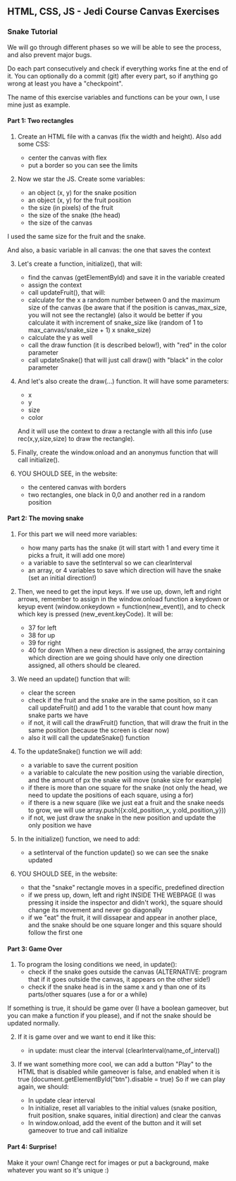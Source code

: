 HTML, CSS, JS - Jedi Course
Canvas Exercises
------------------------

### Snake Tutorial

We will go through different phases so we will be able to see the process, and also prevent major bugs.

Do each part consecutively and check if everything works fine at the end of it. You can optionally do a commit (git) after every part, so if anything go wrong at least you have a "checkpoint".

The name of this exercise variables and functions can be your own, I use mine just as example.

#### Part 1: Two rectangles

1. Create an HTML file with a canvas (fix the width and height). Also add some CSS:
   - center the canvas with flex
   - put a border so you can see the limits

2. Now we star the JS. Create some variables:
   - an object (x, y) for the snake position
   - an object (x, y) for the fruit position
   - the size (in pixels) of the fruit
   - the size of the snake (the head) 
   - the size of the canvas

  I used the same size for the fruit and the snake.

  And also, a basic variable in all canvas: the one that saves the context


3. Let's create a function, initialize(), that will:
   - find the canvas (getElementById) and save it in the variable created
   - assign the context
   - call updateFruit(), that will:
    - calculate for the x a random number between 0 and the maximum size of the canvas
      (be aware that if the position is canvas_max_size, you will not see the rectangle)
      (also it would be better if you calculate it with increment of snake_size like (random of 1 to max_canvas/snake_size + 1) x snake_size)
     - calculate the y as well
     - call the draw function (it is described below!), with "red" in the color parameter
   - call updateSnake() that will just call draw() with "black" in the color parameter


4. And let's also create the draw(...) function. It will have some parameters: 
   - x
   - y
   - size
   - color

   And it will use the context to draw a rectangle with all this info (use rec(x,y,size,size) to draw the rectangle).

5. Finally, create the window.onload and an anonymus function that will call initialize().

6. YOU SHOULD SEE, in the website:
   - the centered canvas with borders
   - two rectangles, one black in 0,0 and another red in a random position

#### Part 2: The moving snake

1. For this part we will need more variables:
   - how many parts has the snake (it will start with 1 and every time it picks a fruit, it will add one more)
   - a variable to save the setInterval so we can clearInterval
   - an array, or 4 variables to save which direction will have the snake (set an initial direction!)

2. Then, we need to get the input keys. If we use up, down, left and right arrows, remember to assign in the window.onload function a keydown or keyup event (window.onkeydown = function(new_event)), 
and to check which key is pressed (new_event.keyCode). It will be:
   - 37 for left
   - 38 for up
   - 39 for right
   - 40 for down
When a new direction is assigned, the array containing which direction are we going should have only one direction assigned, all others should be cleared.

3. We need an update() function that will:
   - clear the screen
   - check if the fruit and the snake are in the same position, so it can call updateFruit() and add 1 to the varable that count how many snake parts we have
   - if not, it will call the drawFruit() function, that will draw the fruit in the same position (because the screen is clear now)
   - also it will call the updateSnake() function

4. To the updateSnake() function we will add:
   - a variable to save the current position
   - a variable to calculate the new position using the variable direction, and the amount of px the snake will move (snake size for example)
   - if there is more than one square for the snake (not only the head, we need to update the positions of each square, using a for)
   - if there is a new square (like we just eat a fruit and the snake needs to grow, we will use array.push({x:old_position_x, y:old_position_y}))
   - if not, we just draw the snake in the new position and update the only position we have

5. In the initialize() function, we need to add:
   - a setInterval of the function update() so we can see the snake updated

6. YOU SHOULD SEE, in the website:
   - that the "snake" rectangle moves in a specific, predefined direction 
   - if we press up, down, left and right INSIDE THE WEBPAGE (I was pressing it inside the inspector and didn't work), the square should change its movement and never go diagonally
   - if we "eat" the fruit, it will dissapear and appear in another place, and the snake should be one square longer and this square should follow the first one

#### Part 3: Game Over

1. To program the losing conditions we need, in update():
   - check if the snake goes outside the canvas (ALTERNATIVE: program that if it goes outside the canvas, it appears on the other side!)
   - check if the snake head is in the same x and y than one of its parts/other squares (use a for or a while)

  If something is true, it should be game over (I have a boolean gameover, but you can make a function if you please), and if not the snake should be updated normally.

2. If it is game over and we want to end it like this:
   - in update: must clear the interval (clearInterval(name_of_interval))

3. If we want something more cool, we can add a button "Play" to the HTML that is disabled while gameover is false, and enabled when it is true (document.getElementById("btn").disable = true)
So if we can play again, we should:
   - In update clear interval
   - In initialize, reset all variables to the initial values (snake position, fruit position, snake squares, initial direction) and clear the canvas
   - In window.onload, add the event of the button and it will set gameover to true and call initialize

#### Part 4: Surprise!

Make it your own! Change rect for images or put a background, make whatever you want so it's unique :)
